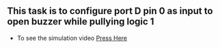 ## This task is to configure port D pin 0 as input to open buzzer while pullying logic 1

- To see the simulation video [Press Here](https://drive.google.com/file/d/1tvCXlhNu5s1r3OmKb0Cd8mvx2rC5_1l0/view?usp=sharing)
